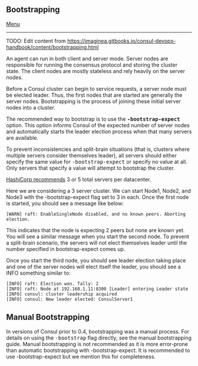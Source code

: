 ## Bootstrapping

<a target="_blank" href="https://github.com/hashicorp-services/consul-in-prod/">Menu</a>
<hr />

TODO: Edit content from https://imaginea.gitbooks.io/consul-devops-handbook/content/bootstrapping.html

An agent can run in both client and server mode. Server nodes are responsible for running the consensus protocol and storing the cluster state. The client nodes are mostly stateless and rely heavily on the server nodes.

Before a Consul cluster can begin to service requests, a server node must be elected leader. 
Thus, the first nodes that are started are generally the server nodes.
Bootstrapping is the process of joining these initial server nodes into a cluster.

The recommended way to bootstrap is to use the <tt><strong>-bootstrap-expect</strong></tt> option. 
This option informs Consul of the expected number of server nodes and automatically starts the leader election process when that many servers are available. 

To prevent inconsistencies and split-brain situations (that is, clusters where multiple servers consider themselves leader), 
all servers should either specify the same value for <tt>-bootstrap-expect</tt> or specify no value at all. 
Only servers that specify a value will attempt to bootstrap the cluster.

<a target="_blank" href="https://www.consul.io/docs/internals/consensus.html#deployment_table">HashiCorp recommends</a> 3 or 5 total servers per datacenter. 

Here we are considering a 3 server cluster. We can start Node1, Node2, and Node3 with the -bootstrap-expect flag set to 3 in each. 
Once the first node is started, you should see a message like below:

```
[WARN] raft: EnableSingleNode disabled, and no known peers. Aborting election.
```

This indicates that the node is expecting 2 peers but none are known yet. You will see a similar message when you start the second node. To prevent a split-brain scenario, the servers will not elect themselves leader until the number specified in bootstrap-expect comes up.

Once you start the third node, you should see leader election taking place and one of the server nodes will elect itself the leader, you should see a INFO something similar to:

```
[INFO] raft: Election won. Tally: 2
[INFO] raft: Node at 192.168.1.11:8300 [Leader] entering Leader state
[INFO] consul: cluster leadership acquired
[INFO] consul: New leader elected: ConsulServer1
```

## Manual Bootstrapping

In versions of Consul prior to 0.4, bootstrapping was a manual process. For details on using the <tt>-bootstrap</tt> flag directly, see the manual bootstrapping guide. Manual bootstrapping is not recommended as it is more error-prone than automatic bootstrapping with -bootstrap-expect. It is recommended to use -bootstrap-expect but we mention this for completeness.